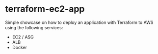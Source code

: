 # terraform-ec2-app

Simple showcase on how to deploy an application with Terraform to AWS using the following services:

- EC2 / ASG
- ALB
- Docker
